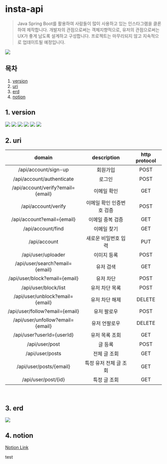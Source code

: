 # insta-api
> Java Spring Boot를 활용하여 사람들이 많이 사용하고 있는 인스타그램을 클론하여 제작합니다. 개발자의 관점으로써는 객체지향적으로, 유저의 관점으로써는 UX가 좋게 남도록 설계하고 구성합니다. 프로젝트는 마무리되지 않고 지속적으로 업데이트될 예정입니다.

<img src = "https://incheon-dev.s3.ap-northeast-2.amazonaws.com/static/logo.PNG"/>

## 목차
1. [version](#1-version)</br>
2. [uri](#2-uri)</br>
3. [erd](#3-erd)</br>
4. [notion](#4-notion)</br>

## 1. version
<img src="https://img.shields.io/badge/Java 11-007396?style=for-the-badge&logo=java&logoColor=white"> <img src="https://img.shields.io/badge/SpringBoot 2.5.5-6DB33F?style=for-the-badge&logo=Spring Boot&logoColor=white"> <img src="https://img.shields.io/badge/Gradle 7.3.3-02303A?style=for-the-badge&logo=Gradle&logoColor=white"> <img src="https://img.shields.io/badge/MariaDB-003545?style=for-the-badge&logo=MariaDB&logoColor=white"> <img src="https://img.shields.io/badge/Amazon RDS-527FFF?style=for-the-badge&logo=Amazon RDS&logoColor=white"> <img src="https://img.shields.io/badge/Amazon S3-569A31?style=for-the-badge&logo=Amazon S3&logoColor=white"> </br>

## 2. uri
|domain|description|http protocol|
|:------:|:-----------:|:-------------:|
|/api/account/sign-up|회원가입|POST|
|/api/account/authenticate|로그인|POST|
|/api/account/verify?email={email}|이메일 확인|GET|
|/api/account/verify|이메일 확인 인증번호 검증|POST|
|/api/account?email={email}|이메일 중복 검증|GET|
|/api/account/find|이메일 찾기|GET|
|/api/account|새로운 비밀번호 입력|PUT|
|/api/user/uploader|이미지 등록|POST|
|/api/user/search?email={email}|유저 검색|GET|
|/api/user/block?email={email}|유저 차단|POST|
|/api/user/block/list|유저 차단 목록|POST|
|/api/user/unblock?email={email}|유저 차단 해제|DELETE|
|/api/user/follow?email={email}|유저 팔로우|POST|
|/api/user/unfollow?email={email}|유저 언팔로우|DELETE|
|/api/user?userId={userId}|유저 목록 조회|GET|
|/api/user/post|글 등록|POST|
|/api/user/posts|전체 글 조회|GET|
|/api/user/posts/{email}|특정 유저 전체 글 조회|GET|
|/api/user/post/{id}|특정 글 조회|GET|


</br>

## 3. erd
<img src="https://incheon-dev.s3.ap-northeast-2.amazonaws.com/static/erd.PNG"/>
</br>

## 4. notion
[Notion Link](https://fan-yuzu-49b.notion.site/Instagram-Clone-b6d81942158442c596daa9dfe120c0b1)
</br>

test